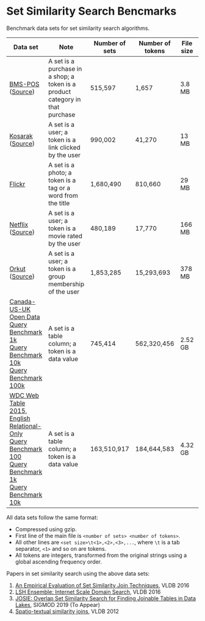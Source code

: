 # Set Similarity Search Bencmarks

Benchmark data sets for set similarity search algorithms.

| Data set | Note |  Number of sets | Number of tokens | File size | Papers |
|----------|------|-----------------|------------------|-----------|--------|
| [BMS-POS][bms] ([Source](http://www.kdd.org/kdd-cup/view/kdd-cup-2000)) | A set is a purchase in a shop; a token is a product category in that purchase | 515,597 | 1,657 | 3.8 MB | 1 |
| [Kosarak][kosarak] ([Source](http://fimi.ua.ac.be/data)) | A set is a user; a token is a link clicked by the user | 990,002 | 41,270 | 13 MB | 1 |
| [Flickr][flickr] | A set is a photo; a token is a tag or a word from the title | 1,680,490 | 810,660 | 29 MB | 1,4 |
| [Netflix][netflix] ([Source](http://www.cs.uic.edu/∼liub/Netflix-KDD-Cup-2007.html)) | A set is a user; a token is a movie rated by the user | 480,189 | 17,770 | 166 MB | 1 |
| [Orkut][orkut] ([Source](http://socialnetworks.mpi-sws.org/data-imc2007.html)) | A set is a user; a token is a group membership of the user | 1,853,285 | 15,293,693 | 378 MB | 1 |
| [Canada-US-UK Open Data][od]<br/>[Query Benchmark 1k][od-1k]<br/>[Query Benchmark 10k][od-10k]<br/>[Query Benchmark 100k][od-100k] | A set is a table column; a token is a data value | 745,414 | 562,320,456 | 2.52 GB | 2 |
| [WDC Web Table 2015, English Relational-Only][webtable]<br/>[Query Benchmark 100][webtable-100]<br/>[Query Benchmark 1k][webtable-1k]<br/>[Query Benchmark 10k][webtable-10k] | A set is a table column; a token is a data value | 163,510,917 | 184,644,583 | 4.32 GB | 2,3 |

<!-- 
| [Flickr-LC][flickr-lc] - modified Flickr for small sets | 3,546,729 | 618,971 | 27 MB | (3,5) |
| [Twitter][twitter] - a data set partitioning the Twitter graph based on node neighborhood | 371,586 | 1,318 | 12 MB | (3,5) |
| [Webbase][webbase] - web pages with at least 200 hyperlinks taken from the [Stanford WebBase project](http://ilpubs.stanford.edu:8090/380/1/1999-26.pdf) | 168,707 | 15,146,263 | 118 MB | (3,5) | 
-->

All data sets follow the same format:
* Compressed using gzip.
* First line of the main file is `<number of sets> <number of tokens>`.
* All other lines are `<set size>\t<1>,<2>,<3>,...`, where `\t` is a tab separator, `<1>` and so on are tokens.
* All tokens are integers, transformed from the original strings using a global ascending frequency order.

Papers in set similarity search using the above data sets:

1. [An Empirical Evaluation of Set Similarity Join Techniques](http://www.vldb.org/pvldb/vol9/p636-mann.pdf), VLDB 2016
2. [LSH Ensemble: Internet Scale Domain Search](http://www.vldb.org/pvldb/vol9/p1185-zhu.pdf), VLDB 2016
3. [JOSIE: Overlap Set Similarity Search for Finding Joinable Tables in Data Lakes](), SIGMOD 2019 (To Appear)
4. [Spatio-textual similarity joins](http://www.vldb.org/pvldb/vol6/p1-bouros.pdf), VLDB 2012



[od]: https://storage.googleapis.com/set-similarity-search/canada_us_uk_opendata.inp.gz
[od-1k]: https://storage.googleapis.com/set-similarity-search/canada_us_uk_opendata_queries_1k.inp.gz
[od-10k]: https://storage.googleapis.com/set-similarity-search/canada_us_uk_opendata_queries_10k.inp.gz
[od-100k]: https://storage.googleapis.com/set-similarity-search/canada_us_uk_opendata_queries_100k.inp.gz
[webtable]: https://storage.googleapis.com/set-similarity-search/wdc_webtables_2015_english_relational.inp.gz
[webtable-100]: https://storage.googleapis.com/set-similarity-search/wdc_webtables_2015_english_relational_queries_100.inp.gz
[webtable-1k]: https://storage.googleapis.com/set-similarity-search/wdc_webtables_2015_english_relational_queries_1k.inp.gz
[webtable-10k]: https://storage.googleapis.com/set-similarity-search/wdc_webtables_2015_english_relational_queries_10k.inp.gz
[bms]: https://storage.googleapis.com/set-similarity-search/BMS-POS_dup_dr.inp.gz
[flickr]: https://storage.googleapis.com/set-similarity-search/FLICKR-london2y_dup_dr.inp.gz
[flickr-lc]: https://storage.googleapis.com/set-similarity-search/flickr_set.inp.gz
[kosarak]: https://storage.googleapis.com/set-similarity-search/KOSARAK_dup_dr.inp.gz
[netflix]: https://storage.googleapis.com/set-similarity-search/NETFLIX_dup_dr.inp.gz
[orkut]: https://storage.googleapis.com/set-similarity-search/orkut_ge10.inp.gz
[twitter]: https://storage.googleapis.com/set-similarity-search/twitter_ge30.inp.gz
[webbase]: https://storage.googleapis.com/set-similarity-search/webbase_ge200.inp.gz

